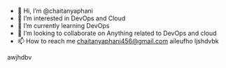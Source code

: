 - 👋 Hi, I’m @chaitanyaphani
- 👀 I’m interested in DevOps and Cloud 
- 🌱 I’m currently learning DevOps
- 💞️ I’m looking to collaborate on Anything related to DevOps and cloud 
- 📫 How to reach me chaitanyaphani456@gmail.com
aileufho
ljshdvbk

awjhdbv

<!---
chaitanyaphani/chaitanyaphani is a ✨ special ✨ repository because its `README.md` (this file) appears on your GitHub profile.
You can click the Preview link to take a look at your changes.
--->
